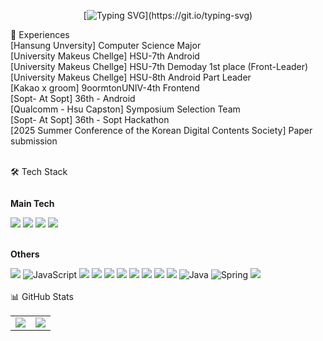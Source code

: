 <div align="center">
  
[![Typing SVG](https://readme-typing-svg.herokuapp.com?font=Fira+Code&pause=1000&color=6B9BF7&center=true&vCenter=true&width=535&lines=Application+Developer;)](https://git.io/typing-svg)

</div>
<div>
  🔹 Experiences<br/>
[Hansung Unversity]  Computer Science Major <br/>
[University Makeus Chellge] HSU-7th Android<br/>
[University Makeus Chellge] HSU-7th Demoday 1st place (Front-Leader)<br/>
[University Makeus Chellge] HSU-8th Android Part Leader<br/>
[Kakao x groom] 9oormtonUNIV-4th  Frontend<br/>
[Sopt- At Sopt] 36th - Android<br/>
[Qualcomm - Hsu Capston]  Symposium Selection Team<br/>  
[Sopt- At Sopt] 36th - Sopt Hackathon<br/>
[2025 Summer Conference of the Korean Digital Contents Society] Paper submission
</div><br>



🛠 Tech Stack

  <div style="display:flex; flex-direction:column; align-items:flex-start;">
  <!-- App -->
    <p><strong>Main Tech</strong></p>
    <div>
      <img src="https://img.shields.io/badge/Kotlin-7F52FF?style=for-the-badge&logo=kotlin&logoColor=white">
      <img src="https://img.shields.io/badge/Android_Studio-3DDC84?style=for-the-badge&logo=android-studio&logoColor=white">
      <img src="https://img.shields.io/badge/Dart-0175C2?style=for-the-badge&logo=dart&logoColor=white">
      <img src="https://img.shields.io/badge/Flutter-02569B?style=for-the-badge&logo=flutter&logoColor=white">
    </div><br> 
    <p><strong>Others</strong></p>
    <div>
      <img src="https://img.shields.io/badge/React-61DAFB?style=for-the-badge&logo=react&logoColor=white">
      <img src="https://img.shields.io/badge/JavaScript-F7DF1E?style=for-the-badge&logo=javascript&logoColor=white" alt="JavaScript">
      <img src="https://img.shields.io/badge/HTML5-E34F26?style=for-the-badge&logo=html5&logoColor=white">
      <img src="https://img.shields.io/badge/CSS3-1572B6?style=for-the-badge&logo=css3&logoColor=white">
      <img src="https://img.shields.io/badge/Visual_Studio-5C2D91?style=for-the-badge&logo=visual%20studio&logoColor=white">
      <img src="https://img.shields.io/badge/C-A8B9CC?style=for-the-badge&logo=c&logoColor=white">
      <img src="https://img.shields.io/badge/C++-00599C?style=for-the-badge&logo=c++&logoColor=white">
      <img src="https://img.shields.io/badge/python-3776AB?style=for-the-badge&logo=python&logoColor=white"> 
      <img src="https://img.shields.io/badge/mysql-4479A1?style=for-the-badge&logo=mysql&logoColor=white"> 
      <img src="https://img.shields.io/badge/firebase-FFCA28?style=for-the-badge&logo=firebase&logoColor=white">
      <img src="https://img.shields.io/badge/Java-ED8B00?style=for-the-badge&logo=openjdk&logoColor=white" alt="Java">
      <img src="https://img.shields.io/badge/Spring-6DB33F?style=for-the-badge&logo=spring&logoColor=white" alt="Spring">
      <img src="https://img.shields.io/badge/IntelliJ_IDEA-000000.svg?style=for-the-badge&logo=intellij-idea&logoColor=white">
      <ims src="https://img.shields.io/badge/Eclipse-2C2255?style=for-the-badge&logo=eclipse&logoColor=white">
    </div><br>
 📊 GitHub Stats 

<table>
  <tr>
    <td>
      <a href="https://github.com/anuraghazra/github-readme-stats">
        <img src="https://github-readme-stats.vercel.app/api/top-langs/?username=vvan2&layout=compact" />
      </a>
    </td>
    <td>
      <a href="https://github.com/anuraghazra/github-readme-stats">
        <img src="https://github-readme-stats.vercel.app/api?username=vvan2&show_icons=true" />
      </a>
    </td>
  </tr>
</table>


